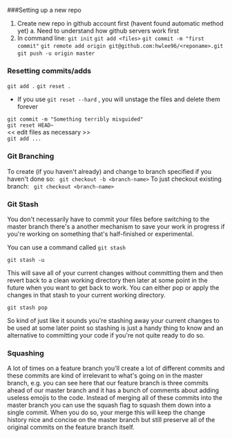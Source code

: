 ###Setting up a new repo

1. Create new repo in github account first (havent found automatic method yet)
		a. Need to understand how github servers work first
2. In command line:
	```git init```
	```git add <files>```
	```git commit -m "first commit"```
	```git remote add origin git@github.com:hwlee96/<reponame>.git```
	```git push -u origin master```

### Resetting commits/adds

```git add .```
```git reset .```
* If you use ```git reset --hard``` , you will unstage the files and delete them forever
	
```git commit -m "Something terribly misguided"```     
```git reset HEAD~```                                    
<< edit files as necessary >>                              
```git add ...```  


### Git Branching
To create (if you haven't already) and change to branch specified if you haven't done so:
``` git checkout -b <branch-name>``` 
To just checkout existing branch:
``` git checkout <branch-name>``` 

### Git Stash
You don't necessarily have to commit your files before switching to the master branch there's a another mechanism to save your work in progress if you're working on something that's half-finished or experimental.

You can use a command called ```git stash``` 

```git stash -u```

This will save all of your current changes without committing them and then revert back to a clean working directory then later at some point in the future when you want to get back to work. You can either pop or apply the changes in that stash to your current working directory.

```git stash pop```

So kind of just like it sounds you're stashing away your current changes to be used at some later point so stashing is just a handy thing to know and an alternative to committing your code if you're not quite ready to do so.

### Squashing
A lot of times on a feature branch you'll create a lot of different commits and these commits are kind of irrelevant to what's going on in the master branch, e.g. you can see here that our feature branch is three commits ahead of our master branch and it has a bunch of comments about adding useless emojis to the code. 
Instead of merging all of these commits into the master branch you can use the squash flag to squash them down into a single commit. When you do so, your merge this will keep the change history nice and concise on the master branch but still preserve all of the original commits on the feature branch itself. 

